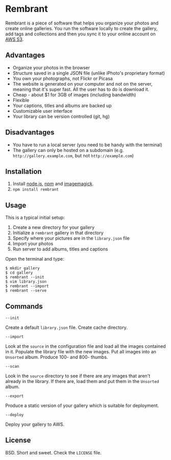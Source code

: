 Rembrant
========

Rembrant is a piece of software that helps you organize your photos and create
online galleries. You run the software locally to create the gallery, add tags
and collections and then you sync it to your online account on [AWS S3][1].

Advantages
----------

* Organize your photos in the browser
* Structure saved in a single JSON file (unlike iPhoto's proprietary format)
* You own your photographs, not Flickr or Picasa
* The website is generated on your computer and not on the server, meaning that
  it's super fast. All the user has to do is download it.
* Cheap - about $1 for 3GB of images (including bandwidth)
* Flexible
* Your captions, titles and albums are backed up
* Customizable user interface
* Your library can be version controlled (git, hg)

Disadvantages
-------------

* You have to run a local server (you need to be handy with the terminal)
* The gallery can only be hosted on a subdomain (e.g.
  `http://gallery.example.com`, but not `http://example.com`)

Installation
------------

1. Install [node.js][2], [npm][3] and [imagemagick][4].
2. `npm install rembrant`

Usage
-----

This is a typical initial setup:

1. Create a new directory for your gallery
2. Initialize a `rembrant` gallery in that directory
3. Specify where your pictures are in the `library.json` file
4. Import your photos
5. Run server to add albums, titles and captions


Open the terminal and type:

    $ mkdir gallery
    $ cd gallery
    $ rembrant --init
    $ vim library.json
    $ rembrant --import
    $ rembrant --serve

Commands
--------

`--init`

Create a default `library.json` file. Create cache directory.

`--import`

Look at the `source` in the configuration file and load all the images
contained in it. Populate the library file with the new images. Put all images
into an `Unsorted` album. Produce 100- and 800- thumbs.

`--scan`

Look in the `source` directory to see if there are any images that aren't
already in the library. If there are, load them and put them in the `Unsorted`
album.

`--export`

Produce a static version of your gallery which is suitable for deployment.

`--deploy`

Deploy your gallery to AWS.

License
-------

BSD. Short and sweet. Check the `LICENSE` file.

[1]: http://aws.amazon.com/s3/
[2]: http://nodejs.org/
[3]: http://npmjs.org/
[4]: http://imagemagick.org/
